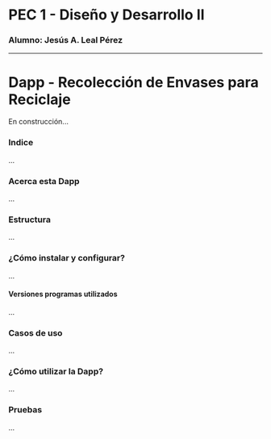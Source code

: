 # PEC 1 - Diseño y Desarrollo II
### Alumno: Jesús A. Leal Pérez
---
# Dapp - Recolección de Envases para Reciclaje

En construcción...

### Indice
...

### Acerca esta Dapp
...

### Estructura
...

### ¿Cómo instalar y configurar?
...

#### Versiones programas utilizados
...

### Casos de uso
...

### ¿Cómo utilizar la Dapp?
...

### Pruebas
...
